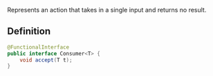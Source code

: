 
Represents an action that takes in a single input and returns no result.

## Definition

```java
@FunctionalInterface
public interface Consumer<T> {
    void accept(T t);
}
```